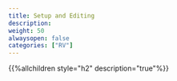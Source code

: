 ```yaml
---
title: Setup and Editing
description: 
weight: 50
alwaysopen: false
categories: ["RV"]
---
```


{{%allchildren style="h2" description="true"%}}
